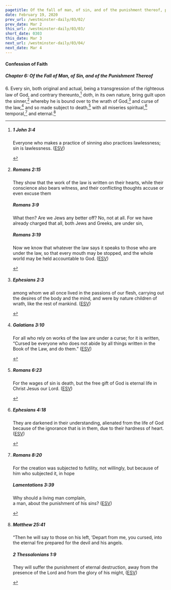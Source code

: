 ```yaml
---
pagetitle: Of the fall of man, of sin, and of the punishment thereof, part 6
date: February 19, 2020
prev_url: /westminster-daily/03/02/
prev_date: Mar 2
this_url: /westminster-daily/03/03/
short_date: 0303
this_date: Mar 3
next_url: /westminster-daily/03/04/
next_date: Mar 4
---
```


#### Confession of Faith

##### Chapter 6: Of the Fall of Man, of Sin, and of the Punishment Thereof

6\. Every sin, both original and actual, being a transgression of the righteous law of God, and contrary thereunto,[^fnref:wcf1] doth, in its own nature, bring guilt upon the sinner,[^fnref:wcf2] whereby he is bound over to the wrath of God,[^fnref:wcf3] and curse of the law,[^fnref:wcf4] and so made subject to death,[^fnref:wcf5] with all miseries spiritual,[^fnref:wcf6] temporal,[^fnref:wcf7] and eternal.[^fnref:wcf8]

[^fnref:wcf1]: <div class="esv"><h5>1 John 3:4</h5> <div class="esv-text"><p id="p62003004.01-1">Everyone who makes a practice of sinning also practices lawlessness; sin is lawlessness.  (<a href="http://www.esv.org" class="copyright">ESV</a>)</p> </div> </div>

[^fnref:wcf2]: <div class="esv"><h5>Romans 2:15</h5> <div class="esv-text"><p id="p45002015.01-1">They show that the work of the law is written on their hearts, while their conscience also bears witness, and their conflicting thoughts accuse or even excuse them</p> </div><h5>Romans 3:9</h5> <div class="esv-text"> <p id="p45003009.05-2">What then? Are we Jews any better off? No, not at all. For we have already charged that all, both Jews and Greeks, are under sin,</p> </div><h5>Romans 3:19</h5> <div class="esv-text"><p id="p45003019.01-3">Now we know that whatever the law says it speaks to those who are under the law, so that every mouth may be stopped, and the whole world may be held accountable to God.  (<a href="http://www.esv.org" class="copyright">ESV</a>)</p> </div> </div>

[^fnref:wcf3]: <div class="esv"><h5>Ephesians 2:3</h5> <div class="esv-text"><p id="p49002003.01-1">among whom we all once lived in the passions of our flesh, carrying out the desires of the body and the mind, and were by nature children of wrath, like the rest of mankind.  (<a href="http://www.esv.org" class="copyright">ESV</a>)</p> </div> </div>

[^fnref:wcf4]: <div class="esv"><h5>Galatians 3:10</h5> <div class="esv-text"> <p id="p48003010.07-1">For all who rely on works of the law are under a curse; for it is written, &#8220;Cursed be everyone who does not abide by all things written in the Book of the Law, and do them.&#8221;  (<a href="http://www.esv.org" class="copyright">ESV</a>)</p> </div> </div>

[^fnref:wcf5]: <div class="esv"><h5>Romans 6:23</h5> <div class="esv-text"><p id="p45006023.01-1">For the wages of sin is death, but the free gift of God is eternal life in Christ Jesus our Lord.  (<a href="http://www.esv.org" class="copyright">ESV</a>)</p> </div> </div>

[^fnref:wcf6]: <div class="esv"><h5>Ephesians 4:18</h5> <div class="esv-text"><p id="p49004018.01-1">They are darkened in their understanding, alienated from the life of God because of the ignorance that is in them, due to their hardness of heart.  (<a href="http://www.esv.org" class="copyright">ESV</a>)</p> </div> </div>

[^fnref:wcf7]: <div class="esv"><h5>Romans 8:20</h5> <div class="esv-text"><p id="p45008020.01-1">For the creation was subjected to futility, not willingly, but because of him who subjected it, in hope</p> </div><h5>Lamentations 3:39</h5> <div class="esv-text"><div class="block-indent"> <p class="line-group" id="p25003039.01-2">Why should a living man complain,<br /> <span class="indent"></span>a man, about the punishment of his sins?  (<a href="http://www.esv.org" class="copyright">ESV</a>)</p> </div> </div> </div>

[^fnref:wcf8]: <div class="esv"><h5>Matthew 25:41</h5> <div class="esv-text"><p id="p40025041.01-1"><span class="woc">&#8220;Then he will say to those on his left, &#8216;Depart from me, you cursed, into the eternal fire prepared for the devil and his angels.</span></p> </div><h5>2 Thessalonians 1:9</h5> <div class="esv-text"><p id="p53001009.01-2">They will suffer the punishment of eternal destruction, away from the presence of the Lord and from the glory of his might,  (<a href="http://www.esv.org" class="copyright">ESV</a>)</p> </div> </div>

